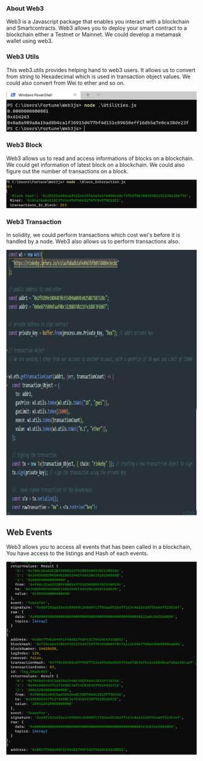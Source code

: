 ### About Web3
<p>Web3 is a Javascript package that enables you interact with a blockchain and Smartcontracts. Web3 allows you to deploy your smart contract to a  blockchain either a Testnet or Mainnet. We could develop a metamask wallet using web3.</p>

### Web3 Utils
<p>This web3.utils provides helping hand to web3 users. It allows us to convert from string to Hexadecimal which is used in transaction object values. We could also convert from Wei to ether and so on.</p>
<img src="images/Utilities_Web3.png">

### Web3 Block
<p>Web3 allows us to read and access informations of blocks on a blockchain. We could get information of latest block on a blockchain. We could also figure out the number of transactions on a block.</p>
<img src="images/Block_W3b3.png">

### Web3 Transaction
<p>In solidity, we could perform transactions which cost wei's before it is handled by a node. Web3 also allows us to perform transactions also.</p>
<img src="images/Transaction_Web3.png" width="700" height="700">

## Web Events
<p>Web3 allows you to access all events that has been called in a blockchain, You have access to the listings and Hash of each events.</p>
<img src="images/Events_Web3.png">
